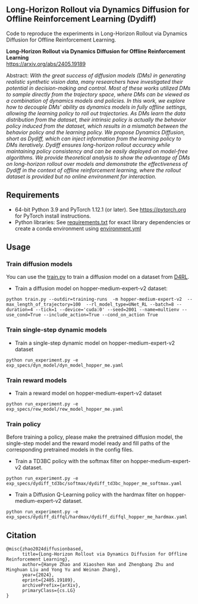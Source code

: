 ## Long-Horizon Rollout via Dynamics Diffusion for Offline Reinforcement Learning (Dydiff)

Code to reproduce the experiments in Long-Horizon Rollout via Dynamics Diffusion for Offline Reinforcement Learning.

**Long-Horizon Rollout via Dynamics Diffusion for Offline Reinforcement Learning**<br>
https://arxiv.org/abs/2405.19189

Abstract: *With the great success of diffusion models (DMs) in generating realistic synthetic vision data, many researchers have investigated their potential in decision-making and control. Most of these works utilized DMs to sample directly from the trajectory space, where DMs can be viewed as a combination of dynamics models and policies. In this work, we explore how to decouple DMs' ability as dynamics models in fully offline settings, allowing the learning policy to roll out trajectories. As DMs learn the data distribution from the dataset, their intrinsic policy is actually the behavior policy induced from the dataset, which results in a mismatch between the behavior policy and the learning policy. We propose Dynamics Diffusion, short as Dydiff, which can inject information from the learning policy to DMs iteratively. Dydiff ensures long-horizon rollout accuracy while maintaining policy consistency and can be easily deployed on model-free algorithms. We provide theoretical analysis to show the advantage of DMs on long-horizon rollout over models and demonstrate the effectiveness of Dydiff in the context of offline reinforcement learning, where the rollout dataset is provided but no online environment for interaction.*

## Requirements

* 64-bit Python 3.9 and PyTorch 1.12.1 (or later). See https://pytorch.org for PyTorch install instructions.
* Python libraries: See [requirements.txt](./requirements.txt) for exact library dependencies or create a conda environment using [environment.yml](./environment.yml)

## Usage

### Train diffusion models

You can use the [train.py](./train.py) to train a diffusion model on a dataset from [D4RL](https://github.com/Farama-Foundation/D4RL).
- Train a diffusion model on hopper-medium-expert-v2 dataset:

```shell
python train.py --outdir=training-runs  -m hopper-medium-expert-v2  --max_length_of_trajectory=100  --rl_model_type=UNet_RL --batch=8 --duration=4 --tick=1 --device='cuda:0' --seed=2001 --name=multienv --use_cond=True --include_action=True --cond_on_action True 
```

### Train single-step dynamic models

- Train a single-step dynamic model on hopper-medium-expert-v2 dataset
``` shell
python run_experiment.py -e exp_specs/dyn_model/dyn_model_hopper_me.yaml
```

### Train reward models

- Train a reward model on hopper-medium-expert-v2 dataset
``` shell
python run_experiment.py -e exp_specs/rew_model/rew_model_hopper_me.yaml
```

### Train policy
Before training a policy, please make the pretrained diffusion model, the single-step model and the reward model ready and fill paths of the corresponding pretrained models in the config files.

- Train a TD3BC policy with the softmax filter on hopper-medium-expert-v2 dataset.
```shell
python run_experiment.py -e exp_specs/dydiff_td3bc/softmax/dydiff_td3bc_hopper_me_softmax.yaml
```
- Train a Diffusion Q-Learning policy with the hardmax filter on hopper-medium-expert-v2 dataset.

```shell
python run_experiment.py -e exp_specs/dydiff_diffql/hardmax/dydiff_diffql_hopper_me_hardmax.yaml
```

## Citation

```
@misc{zhao2024diffusionbased,
      title={Long-Horizon Rollout via Dynamics Diffusion for Offline Reinforcement Learning}, 
      author={Hanye Zhao and Xiaoshen Han and Zhengbang Zhu and Minghuan Liu and Yong Yu and Weinan Zhang},
      year={2024},
      eprint={2405.19189},
      archivePrefix={arXiv},
      primaryClass={cs.LG}
}
```